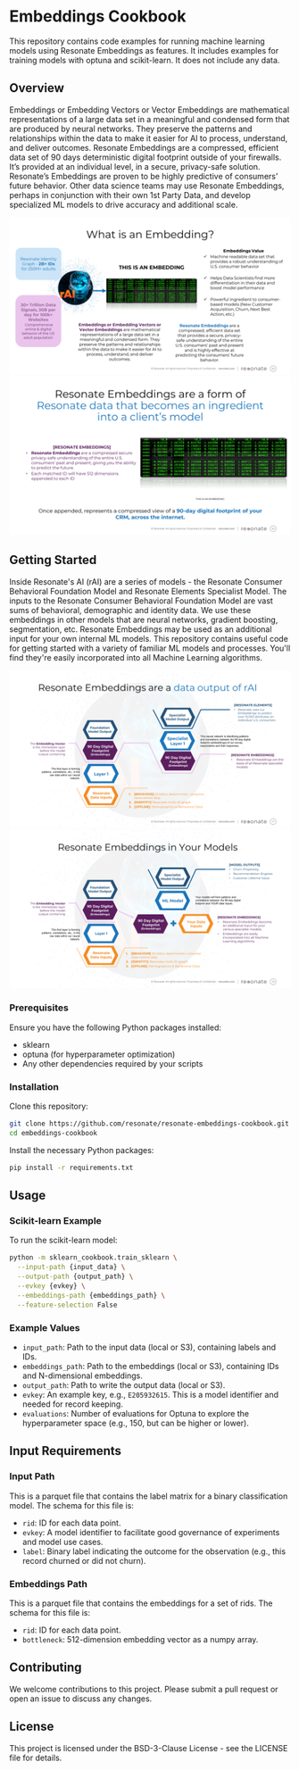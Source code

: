 
# Embeddings Cookbook

This repository contains code examples for running machine learning models using Resonate Embeddings as features. It includes examples for training models with optuna and scikit-learn. It does not include any data.

## Overview

Embeddings or Embedding Vectors or Vector Embeddings are mathematical representations of a large data set in a meaningful and condensed form that are produced by neural networks. They preserve the patterns and relationships within the data to make it easier for AI to process, understand, and deliver outcomes.
Resonate Embeddings are a compressed, efficient data set of 90 days deterministic digital footprint outside of your firewalls. It’s provided at an individual level, in a secure, privacy-safe solution. Resonate’s Embeddings are proven to be highly predictive of consumers’ future behavior.
Other data science teams may use Resonate Embeddings, perhaps in conjunction with their own 1st Party Data, and develop specialized ML models to drive accuracy and additional scale.

![./imgs/embedding01.png](./imgs/embedding01.png)
![./imgs/embedding02.png](./imgs/embedding02.png)

## Getting Started

Inside Resonate's AI (rAI) are a series of models - the Resonate Consumer Behavioral Foundation Model and Resonate Elements Specialist Model. The inputs to the Resonate Consumer Behavioral Foundation Model are vast sums of behavioral, demographic and identity data. We use these embeddings in other models that are neural networks, gradient boosting, segmentation, etc.
Resonate Embeddings may be used as an additional input for your own internal ML models. This repository contains useful code for getting started with a variety of familiar ML models and processes. You'll find they're easily incorporated into all Machine Learning algorithms.

![./imgs/embedding03.png](./imgs/embedding03.png)
![./imgs/embedding04.png](./imgs/embedding04.png)

### Prerequisites

Ensure you have the following Python packages installed:

- sklearn
- optuna (for hyperparameter optimization)
- Any other dependencies required by your scripts

### Installation

Clone this repository:

```bash
git clone https://github.com/resonate/resonate-embeddings-cookbook.git
cd embeddings-cookbook
```

Install the necessary Python packages:

```bash
pip install -r requirements.txt
```

## Usage

### Scikit-learn Example

To run the scikit-learn model:

```bash
python -m sklearn_cookbook.train_sklearn \
  --input-path {input_data} \
  --output-path {output_path} \
  --evkey {evkey} \
  --embeddings-path {embeddings_path} \
  --feature-selection False
```

### Example Values

- `input_path`: Path to the input data (local or S3), containing labels and IDs.
- `embeddings_path`: Path to the embeddings (local or S3), containing IDs and N-dimensional embeddings.
- `output_path`: Path to write the output data (local or S3).
- `evkey`: An example key, e.g., `E205932615`. This is a model identifier and needed for record keeping.
- `evaluations`: Number of evaluations for Optuna to explore the hyperparameter space (e.g., 150, but can be higher or lower).

## Input Requirements

### Input Path

This is a parquet file that contains the label matrix for a binary classification model. The schema for this file is:

- `rid`: ID for each data point.
- `evkey`: A model identifier to facilitate good governance of experiments and model use cases.
- `label`: Binary label indicating the outcome for the observation (e.g., this record churned or did not churn).

### Embeddings Path

This is a parquet file that contains the embeddings for a set of rids. The schema for this file is:

- `rid`: ID for each data point.
- `bottleneck`: 512-dimension embedding vector as a numpy array.

## Contributing

We welcome contributions to this project. Please submit a pull request or open an issue to discuss any changes.

## License

This project is licensed under the BSD-3-Clause License - see the LICENSE file for details.
